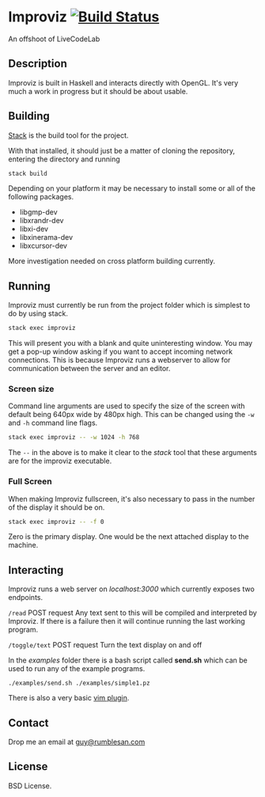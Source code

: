 # Improviz [![Build Status](https://travis-ci.org/rumblesan/improviz.svg?branch=master)](https://travis-ci.org/rumblesan/improviz)

An offshoot of LiveCodeLab


## Description

Improviz is built in Haskell and interacts directly with OpenGL. It's very much a work in progress but it should be about usable.

## Building

[Stack](https://docs.haskellstack.org/en/stable/README/) is the build tool for the project.

With that installed, it should just be a matter of cloning the repository, entering the directory and running

```bash
stack build
```

Depending on your platform it may be necessary to install some or all of the following packages.

* libgmp-dev
* libxrandr-dev
* libxi-dev
* libxinerama-dev
* libxcursor-dev

More investigation needed on cross platform building currently.

## Running

Improviz must currently be run from the project folder which is simplest to do by using stack.

```bash
stack exec improviz
```

This will present you with a blank and quite uninteresting window. You may get a pop-up window asking if you want to accept incoming network connections. This is because Improviz runs a webserver to allow for communication between the server and an editor.

### Screen size

Command line arguments are used to specify the size of the screen with default being 640px wide by 480px high. This can be changed using the `-w` and `-h` command line flags.

```bash
stack exec improviz -- -w 1024 -h 768
```

The `--` in the above is to make it clear to the *stack* tool that these arguments are for the improviz executable.

### Full Screen

When making Improviz fullscreen, it's also necessary to pass in the number of the display it should be on.

```bash
stack exec improviz -- -f 0
```

Zero is the primary display. One would be the next attached display to the machine.

## Interacting

Improviz runs a web server on *localhost:3000* which currently exposes two endpoints.

`/read`
POST request
Any text sent to this will be compiled and interpreted by Improviz. If there is a failure then it will continue running the last working program.

`/toggle/text`
POST request
Turn the text display on and off

In the *examples* folder there is a bash script called **send.sh** which can be used to run any of the example programs.

`./examples/send.sh ./examples/simple1.pz`

There is also a very basic [vim plugin](https://github.com/rumblesan/improviz-client.vim).

## Contact

Drop me an email at guy@rumblesan.com


## License

BSD License.

